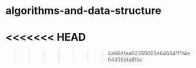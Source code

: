 # algorithms-and-data-structure

<<<<<<< HEAD
=======

>>>>>>> 4a66d1ea92355065e646641f114e64359bfa8fbc
